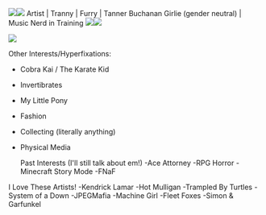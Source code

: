 
<img src="https://files.catbox.moe/u9d1p2.gif"><img src="https://files.catbox.moe/qupc0s.gif"> Artist | Tranny | Furry | Tanner Buchanan Girlie (gender neutral) | Music Nerd in Training <img src="https://files.catbox.moe/qupc0s.gif"><img src="https://files.catbox.moe/u9d1p2.gif">



<img src="https://64.media.tumblr.com/932099fb4b685088ecbab20b71377880/1aa1f564141726a7-1f/s1280x1920/a0c83994de3a2dacb46f9b366b988cfe0612e66e.gif"> 


Other Interests/Hyperfixations:
- Cobra Kai / The Karate Kid
- Invertibrates
- My Little Pony
- Fashion
- Collecting (literally anything)
- Physical Media

  Past Interests (I'll still talk about em!)
  -Ace Attorney
  -RPG Horror
  -Minecraft Story Mode
  -FNaF

I Love These Artists! 
-Kendrick Lamar
-Hot Mulligan
-Trampled By Turtles
-System of a Down
-JPEGMafia
-Machine Girl
-Fleet Foxes
-Simon & Garfunkel

<!---
Yeentennae/Yeentennae is a ✨ special ✨ repository because its `README.md` (this file) appears on your GitHub profile.
You can click the Preview link to take a look at your changes.
--->
